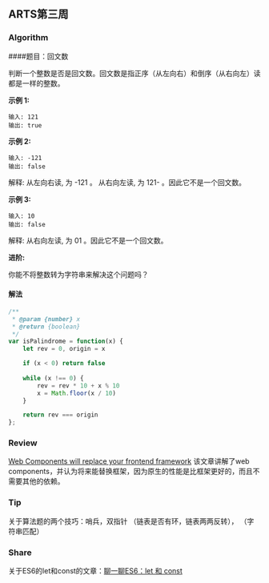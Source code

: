 ## ARTS第三周

### Algorithm

####题目：回文数

判断一个整数是否是回文数。回文数是指正序（从左向右）和倒序（从右向左）读都是一样的整数。

**示例 1:**

```
输入: 121
输出: true
```
**示例 2:**
```
输入: -121
输出: false
```
解释: 从左向右读, 为 -121 。 从右向左读, 为 121- 。因此它不是一个回文数。

**示例 3:**
```
输入: 10
输出: false
```
解释: 从右向左读, 为 01 。因此它不是一个回文数。

**进阶:**

你能不将整数转为字符串来解决这个问题吗？

#### 解法

```js
/**
 * @param {number} x
 * @return {boolean}
 */
var isPalindrome = function(x) {
    let rev = 0, origin = x

    if (x < 0) return false
    
    while (x !== 0) {
        rev = rev * 10 + x % 10
        x = Math.floor(x / 10)
    }

    return rev === origin
};
```

### Review

[Web Components will replace your frontend framework](https://blog.usejournal.com/web-components-will-replace-your-frontend-framework-3b17a580831c)
该文章讲解了web components，并认为将来能替换框架，因为原生的性能是比框架更好的，而且不需要其他的依赖。

### Tip

关于算法题的两个技巧：哨兵，双指针
（链表是否有环，链表两两反转），
（字符串匹配）

### Share

关于ES6的let和const的文章：[聊一聊ES6：let 和 const](https://juejin.im/post/5dfc3dae518825125f39a10a)